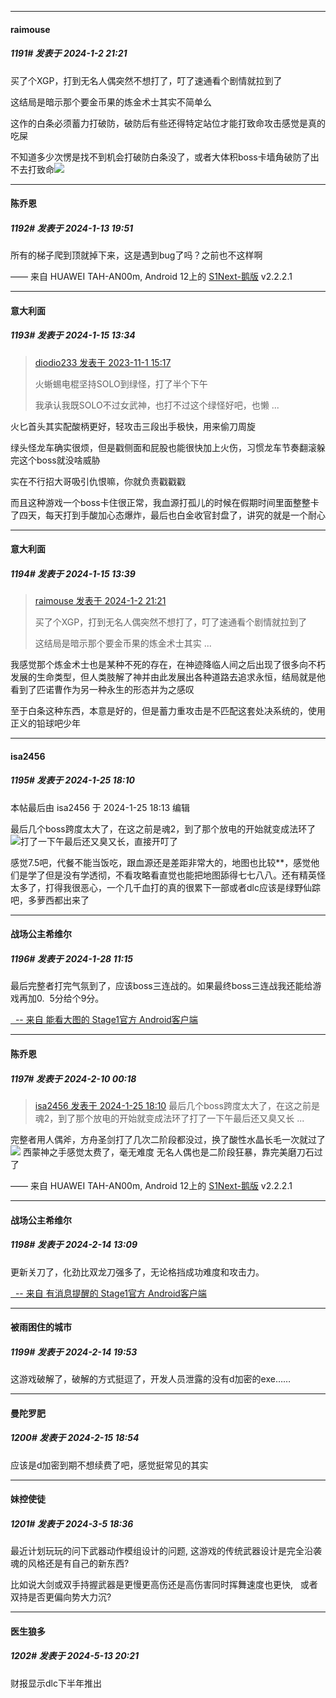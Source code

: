 
*****

####  raimouse  
##### 1191#       发表于 2024-1-2 21:21

买了个XGP，打到无名人偶突然不想打了，叮了速通看个剧情就拉到了

这结局是暗示那个要金币果的炼金术士其实不简单么

这作的白条必须蓄力打破防，破防后有些还得特定站位才能打致命攻击感觉是真的吃屎

不知道多少次愣是找不到机会打破防白条没了，或者大体积boss卡墙角破防了出不去打致命<img src="https://static.saraba1st.com/image/smiley/face2017/067.png" referrerpolicy="no-referrer">

*****

####  陈乔恩  
##### 1192#       发表于 2024-1-13 19:51

所有的梯子爬到顶就掉下来，这是遇到bug了吗？之前也不这样啊

—— 来自 HUAWEI TAH-AN00m, Android 12上的 [S1Next-鹅版](https://github.com/ykrank/S1-Next/releases) v2.2.2.1


*****

####  意大利面  
##### 1193#       发表于 2024-1-15 13:34

<blockquote><a href="httphttps://bbs.saraba1st.com/2b/forum.php?mod=redirect&amp;goto=findpost&amp;pid=62904224&amp;ptid=2036500" target="_blank">diodio233 发表于 2023-11-1 15:17</a>

火蜥蜴电棍坚持SOLO到绿怪，打了半个下午

我承认我既SOLO不过女武神，也打不过这个绿怪好吧，也懒 ...</blockquote>
火匕首头其实配酸柄更好，轻攻击三段出手极快，用来偷刀周旋

绿头怪龙车确实很烦，但是戳侧面和屁股也能很快加上火伤，习惯龙车节奏翻滚躲完这个boss就没啥威胁

实在不行招大哥吸引仇恨嘛，你就负责戳戳戳

而且这种游戏一个boss卡住很正常，我血源打孤儿的时候在假期时间里面整整卡了四天，每天打到手酸加心态爆炸，最后也白金收官封盘了，讲究的就是一个耐心

*****

####  意大利面  
##### 1194#       发表于 2024-1-15 13:39

<blockquote><a href="httphttps://bbs.saraba1st.com/2b/forum.php?mod=redirect&amp;goto=findpost&amp;pid=63516567&amp;ptid=2036500" target="_blank">raimouse 发表于 2024-1-2 21:21</a>

买了个XGP，打到无名人偶突然不想打了，叮了速通看个剧情就拉到了

这结局是暗示那个要金币果的炼金术士其实 ...</blockquote>
我感觉那个炼金术士也是某种不死的存在，在神迹降临人间之后出现了很多向不朽发展的生命类型，但人类肢解了神并由此发展出各种道路去追求永恒，结局就是他看到了匹诺曹作为另一种永生的形态并为之感叹

至于白条这种东西，本意是好的，但是蓄力重攻击是不匹配这套处决系统的，使用正义的铅球吧少年

*****

####  isa2456  
##### 1195#       发表于 2024-1-25 18:10

 本帖最后由 isa2456 于 2024-1-25 18:13 编辑 

最后几个boss跨度太大了，在这之前是魂2，到了那个放电的开始就变成法环了<img src="https://static.saraba1st.com/image/smiley/face2017/013.png" referrerpolicy="no-referrer">打了一下午最后还又臭又长，直接开叮了

感觉7.5吧，代餐不能当饭吃，跟血源还是差距非常大的，地图也比较**，感觉他们是学了但是没有学透彻，不看攻略看直觉也能把地图舔得七七八八。还有精英怪太多了，打得我很恶心，一个几千血打的真的很累下一部或者dlc应该是绿野仙踪吧，多萝西都出来了


*****

####  战场公主希维尔  
##### 1196#       发表于 2024-1-28 11:15

最后完整者打完气氛到了，应该boss三连战的。如果最终boss三连战我还能给游戏再加0.  5分给个9分。

[  -- 来自 能看大图的 Stage1官方 Android客户端](https://www.coolapk.com/apk/140634)

*****

####  陈乔恩  
##### 1197#       发表于 2024-2-10 00:18

<blockquote><a href="httphttps://bbs.saraba1st.com/2b/forum.php?mod=redirect&amp;goto=findpost&amp;pid=63773730&amp;ptid=2036500" target="_blank">isa2456 发表于 2024-1-25 18:10</a>
最后几个boss跨度太大了，在这之前是魂2，到了那个放电的开始就变成法环了打了一下午最后还又臭又长 ...</blockquote>
完整者用人偶斧，方舟圣剑打了几次二阶段都没过，换了酸性水晶长毛一次就过了<img src="https://static.saraba1st.com/image/smiley/face2017/034.png" referrerpolicy="no-referrer">
西蒙神之手感觉太费了，毫无难度
无名人偶也是二阶段狂暴，靠完美磨刀石过了

—— 来自 HUAWEI TAH-AN00m, Android 12上的 [S1Next-鹅版](https://github.com/ykrank/S1-Next/releases) v2.2.2.1

*****

####  战场公主希维尔  
##### 1198#       发表于 2024-2-14 13:09

更新关刀了，化劲比双龙刀强多了，无论格挡成功难度和攻击力。

[  -- 来自 有消息提醒的 Stage1官方 Android客户端](https://www.coolapk.com/apk/140634)


*****

####  被雨困住的城市  
##### 1199#       发表于 2024-2-14 19:53

这游戏破解了，破解的方式挺逗了，开发人员泄露的没有d加密的exe……


*****

####  曼陀罗肥  
##### 1200#       发表于 2024-2-15 18:54

应该是d加密到期不想续费了吧，感觉挺常见的其实

*****

####  妹控使徒  
##### 1201#       发表于 2024-3-5 18:36

最近计划玩玩的问下武器动作模组设计的问题, 这游戏的传统武器设计是完全沿袭魂的风格还是有自己的新东西?

比如说大剑或双手持握武器是更慢更高伤还是高伤害同时挥舞速度也更快,   或者双持是否更偏向势大力沉?

*****

####  医生狼多  
##### 1202#       发表于 2024-5-13 20:21

财报显示dlc下半年推出

